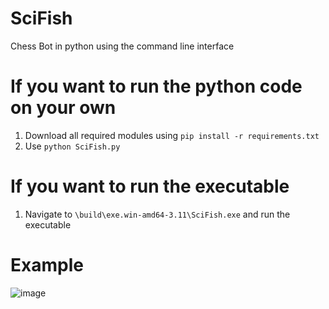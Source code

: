 # SciFish
 Chess Bot in python using the command line interface <br>
# If you want to run the python code on your own
 1) Download all required modules using `pip install -r requirements.txt` <br>
 2) Use `python SciFish.py` <br>
# If you want to run the executable
1) Navigate to `\build\exe.win-amd64-3.11\SciFish.exe` and run the executable
# Example
![image](https://github.com/Dragjon/SciFish/assets/140328303/bde360a4-ef79-4c19-be38-038d9f89fa62)

 

